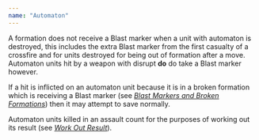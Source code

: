 ```yaml
---
name: "Automaton"
---
```

A formation does not receive a Blast marker when a unit with automaton is destroyed, this includes the extra Blast marker from the first casualty of a crossfire and for units destroyed for being out of formation after a move. Automaton units hit by a weapon with disrupt <strong>do</strong> do take a Blast marker however.

If a hit is inflicted on an automaton unit because it is in a broken formation which is receiving a Blast marker (see [_Blast Markers and Broken Formations_](/tournament-pack/#blast-markers-and-broken-formations)) then it may attempt to save normally.

Automaton units killed in an assault count for the purposes of working out its result (see [_Work Out Result_](/tournament-pack/#work-out-result)).